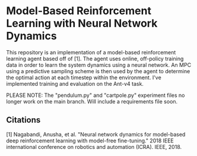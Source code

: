 # Model-Based Reinforcement Learning with Neural Network Dynamics

This repository is an implementation of a model-based reinforcement learning agent based off of [1]. The agent uses online, off-policy training data in order 
to learn the system dynamics using a neural network. An MPC using a predictive sampling scheme is then used by the agent to determine the optimal action at each timestep within the environment.
I've implemented training and evaluation on the Ant-v4 task.

PLEASE NOTE: The "pendulum.py" and "cartpole.py" experiment files no longer work on the main branch. Will include a requirements file soon.

## Citations
[1] Nagabandi, Anusha, et al. "Neural network dynamics for model-based deep reinforcement learning with model-free fine-tuning." 2018 IEEE international conference on robotics and automation (ICRA). IEEE, 2018.
